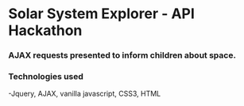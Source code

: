 # Solar System Explorer - API Hackathon

### AJAX requests presented to inform children about space. 

### Technologies used
-Jquery, AJAX, vanilla javascript, CSS3, HTML 
